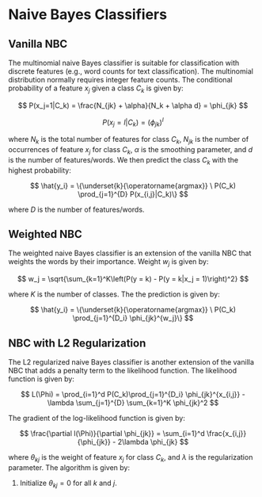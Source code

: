 # Naive Bayes Classifiers

## Vanilla NBC

The multinomial naive Bayes classifier is suitable for classification with discrete features (e.g., word counts for text classification). The multinomial distribution normally requires integer feature counts. The conditional probability of a feature $x_j$ given a class $C_k$ is given by:

$$
P(x_j=1|C_k) = \frac{N_{jk} + \alpha}{N_k + \alpha d} = \phi_{jk}
$$

$$
P(x_j=l|C_k) = (\phi_{jk})^l
$$

where $N_k$ is the total number of features for class $C_k$, $N_{jk}$ is the number of occurrences of feature $x_j$ for class $C_k$, $\alpha$ is the smoothing parameter, and $d$ is the number of features/words. We then predict the class $C_k$ with the highest probability:

$$
\hat{y_i} = \{\underset{k}{\operatorname{argmax}} \ P(C_k) \prod_{j=1}^{D} P(x_{i,j}|C_k)\}
$$

where $D$ is the number of features/words.

## Weighted NBC

The weighted naive Bayes classifier is an extension of the vanilla NBC that weights the words by their importance. Weight $w_j$ is given by:

$$
w_j = \sqrt{\sum_{k=1}^K\left(P(y = k) - P(y = k|x_j = 1)\right)^2}
$$

where $K$ is the number of classes. The the prediction is given by:

$$
\hat{y_i} = \{\underset{k}{\operatorname{argmax}} \ P(C_k) \prod_{j=1}^{D_i} \phi_{jk}^{w_j}\}
$$

## NBC with L2 Regularization

The L2 regularized naive Bayes classifier is another extension of the vanilla NBC that adds a penalty term to the likelihood function. The likelihood function is given by:

$$
L(\Phi) = \prod_{i=1}^d P(C_k)\prod_{j=1}^{D_i} \phi_{jk}^{x_{i,j}}  - \lambda \sum_{j=1}^{D} \sum_{k=1}^K \phi_{jk}^2
$$

The gradient of the log-likelihood function is given by:

$$
\frac{\partial l(\Phi)}{\partial \phi_{jk}} = \sum_{i=1}^d \frac{x_{i,j}}{\phi_{jk}} - 2\lambda \phi_{jk}
$$

where $\theta_{kj}$ is the weight of feature $x_j$ for class $C_k$, and $\lambda$ is the regularization parameter. The algorithm is given by:

1. Initialize $\theta_{kj} = 0$ for all $k$ and $j$.